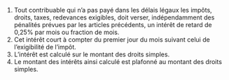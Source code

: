 1) Tout contribuable qui n’a pas payé dans les délais légaux les impôts, droits, taxes, redevances exigibles, doit verser, indépendamment des pénalités prévues par les articles précédents, un intérêt de retard de 0,25% par mois ou fraction de mois.
2) Cet intérêt court à compter du premier jour du mois suivant celui de l’exigibilité de
l’impôt.
3) L’intérêt est calculé sur le montant des droits simples.
3) Le montant des intérêts ainsi calculé est plafonné au montant des droits simples.